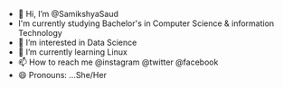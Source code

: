 - 👋 Hi, I’m @SamikshyaSaud
- I'm currently studying Bachelor's in Computer Science & information Technology
- 👀 I’m interested in Data Science
- 🌱 I’m currently learning Linux
- 📫 How to reach me @instagram @twitter @facebook 
- 😄 Pronouns: ...She/Her

<!---
SamikshyaSaud/SamikshyaSaud is a ✨ special ✨ repository because its `README.md` (this file) appears on your GitHub profile.
You can click the Preview link to take a look at your changes.
--->
